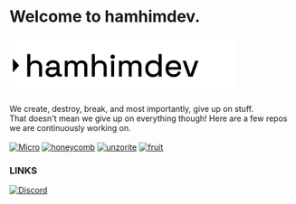 # Welcome to hamhimdev.
<img src="https://raw.githubusercontent.com/hamhimdev/.github/main/hamhimdev%20banner.svg" width="400">

We create, destroy, break, and most importantly, give up on stuff.<br>
That doesn't mean we give up on everything though! Here are a few repos we are continuously working on.<br><br>
[![Micro](https://github-readme-stats.vercel.app/api/pin/?username=hamhimdev&repo=micro&show_icons=true&theme=transparent)](https://github.com/hamhimdev/micro)
[![honeycomb](https://github-readme-stats.vercel.app/api/pin/?username=hamhimdev&repo=honeycomb&show_icons=true&theme=transparent)](https://github.com/hamhimdev/honeycomb)
[![unzorite](https://github-readme-stats.vercel.app/api/pin/?username=hamhimdev&repo=unzorite&show_icons=true&theme=transparent)](https://github.com/hamhimdev/unzorite)
[![fruit](https://github-readme-stats.vercel.app/api/pin/?username=hamhimdev&repo=gladvis&show_icons=true&theme=transparent)](https://github.com/hamhimdev/gladvis)<br>

### LINKS
[![Discord](https://skillicons.dev/icons?i=discord)](https://discord.gg/mSTX67tHYb)
